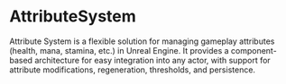 # AttributeSystem
 Attribute System is a flexible solution for managing gameplay attributes (health, mana, stamina, etc.) in Unreal Engine. It provides a component-based architecture for easy integration into any actor, with support for attribute modifications, regeneration, thresholds, and persistence.
